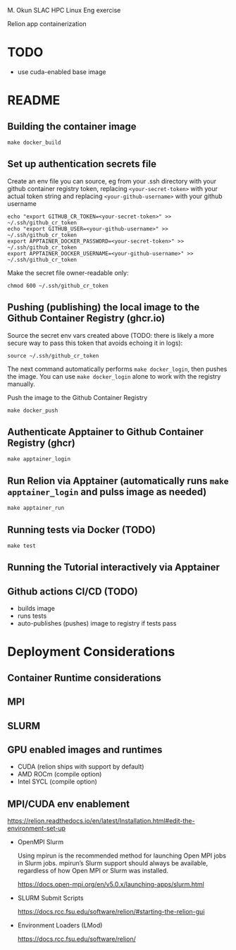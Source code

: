 M. Okun SLAC HPC Linux Eng exercise

Relion app containerization


# TODO
 * use cuda-enabled base image


README
======

## Building the container image

```
make docker_build
```

## Set up authentication secrets file

Create an env file you can source, eg from your .ssh directory with your github container registry token,
replacing `<your-secret-token>` with your actual token string and 
replacing `<your-github-username>` with your github username

```
echo "export GITHUB_CR_TOKEN=<your-secret-token>" >> ~/.ssh/github_cr_token
echo "export GITHUB_USER=<your-github-username>" >> ~/.ssh/github_cr_token
export APPTAINER_DOCKER_PASSWORD=<your-secret-token>" >> ~/.ssh/github_cr_token
export APPTAINER_DOCKER_USERNAME=<your-github-username>" >> ~/.ssh/github_cr_token
```

Make the secret file owner-readable only:

```
chmod 600 ~/.ssh/github_cr_token
```


## Pushing (publishing) the local image to the Github Container Registry (ghcr.io)

Source the secret env vars created above (TODO: there is likely a more secure way to pass this token that avoids echoing it in logs):

```
source ~/.ssh/github_cr_token
```

The next command automatically performs `make docker_login`, then pushes the image.
You can use `make docker_login` alone to work with the registry manually.

Push the image to the Github Container Registry
  
```
make docker_push
```

## Authenticate Apptainer to Github Container Registry (ghcr)

```
make apptainer_login
```

## Run Relion via Apptainer (automatically runs `make apptainer_login` and pulss image as needed)

```
make apptainer_run
```

## Running tests via Docker (TODO)
```
make test
```

## Running the Tutorial interactively via Apptainer

## Github actions CI/CD (TODO)
* builds image
* runs tests
* auto-publishes (pushes) image to registry if tests pass

Deployment Considerations
=========================

## Container Runtime considerations
## MPI
## SLURM
## GPU enabled images and runtimes
* CUDA (relion ships with support by default)
* AMD ROCm (compile option)
* Intel SYCL (compile option)

 ## MPI/CUDA env enablement

   https://relion.readthedocs.io/en/latest/Installation.html#edit-the-environment-set-up


 * OpenMPI Slurm

    Using mpirun is the recommended method for launching Open MPI jobs in Slurm jobs.  mpirun’s Slurm support should always be available, regardless of how Open MPI or Slurm was installed.

    https://docs.open-mpi.org/en/v5.0.x/launching-apps/slurm.html

 * SLURM Submit Scripts

    https://docs.rcc.fsu.edu/software/relion/#starting-the-relion-gui

 * Environment Loaders (LMod)

    https://docs.rcc.fsu.edu/software/relion/

